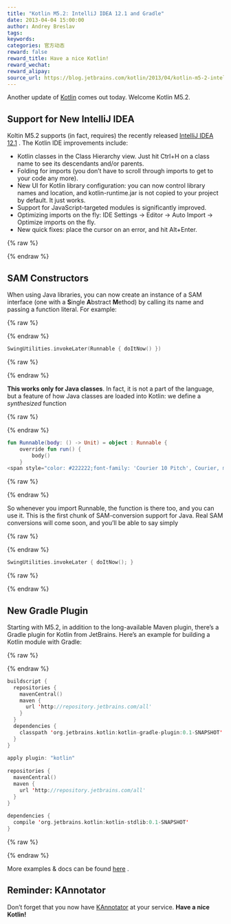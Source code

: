 ```yaml
---
title: "Kotlin M5.2: IntelliJ IDEA 12.1 and Gradle"
date: 2013-04-04 15:00:00
author: Andrey Breslav
tags:
keywords:
categories: 官方动态
reward: false
reward_title: Have a nice Kotlin!
reward_wechat:
reward_alipay:
source_url: https://blog.jetbrains.com/kotlin/2013/04/kotlin-m5-2-intellij-idea-12-1-and-gradle/
---
```


Another update of  [Kotlin](http://kotlin.jetbrains.org/)  comes out today. Welcome Kotlin M5.2. <span id="more-1038"></span>
## Support for New IntelliJ IDEA

Koltin M5.2 supports (in fact, requires) the recently released  [IntelliJ IDEA 12.1](http://www.jetbrains.com/idea/download/index.html) .
The Kotlin IDE improvements include:

* Kotlin classes in the Class Hierarchy view. Just hit Ctrl+H on a class name to see its descendants and/or parents.
* Folding for imports (you don’t have to scroll through imports to get to your code any more).
* New UI for Kotlin library configuration: you can now control library names and location, and kotlin-runtime.jar is not copied to your project by default. It just works.
* Support for JavaScript-targeted modules is significantly improved.
* Optimizing imports on the fly: IDE Settings -> Editor -> Auto Import -> Optimize imports on the fly.
* New quick fixes: place the cursor on an error, and hit Alt+Enter.


{% raw %}
<p><a name="SAM-constructors"></a></p>
{% endraw %}

## SAM Constructors

When using Java libraries, you can now create an instance of a SAM interface (one with a <strong>S</strong>ingle <strong>A</strong>bstract <strong>M</strong>ethod) by calling its name and passing a function literal. For example:

{% raw %}
<p></p>
{% endraw %}

```kotlin
SwingUtilities.invokeLater(Runnable { doItNow() })
```

{% raw %}
<p></p>
{% endraw %}

<strong>This works only for Java classes</strong>. In fact, it is not a part of the language, but a feature of how Java classes are loaded into Kotlin: we define a <em>synthesized</em> function

{% raw %}
<p></p>
{% endraw %}

```kotlin
fun Runnable(body: () -> Unit) = object : Runnable {
    override fun run() {
        body()
    }
<span style="color: #222222;font-family: 'Courier 10 Pitch', Courier, monospace;line-height: 21px">}</span>
```

{% raw %}
<p></p>
{% endraw %}

So whenever you import Runnable, the function is there too, and you can use it.
This is the first chunk of SAM-conversion support for Java. Real SAM conversions will come soon, and you’ll be able to say simply

{% raw %}
<p></p>
{% endraw %}

```kotlin
SwingUtilities.invokeLater { doItNow(); }
```

{% raw %}
<p></p>
{% endraw %}

## New Gradle Plugin

Starting with M5.2, in addition to the long-available Maven plugin, there’s a Gradle plugin for Kotlin from JetBrains.
Here’s an example for building a Kotlin module with Gradle:

{% raw %}
<p></p>
{% endraw %}

```kotlin
buildscript {
  repositories {
    mavenCentral()
    maven {
      url 'http://repository.jetbrains.com/all'
    }
  }
  dependencies {
    classpath 'org.jetbrains.kotlin:kotlin-gradle-plugin:0.1-SNAPSHOT'
  }
}
 
apply plugin: "kotlin"
 
repositories {
  mavenCentral()
  maven {
    url 'http://repository.jetbrains.com/all'
  }
}
 
dependencies {
  compile 'org.jetbrains.kotlin:kotlin-stdlib:0.1-SNAPSHOT'
}
```

{% raw %}
<p></p>
{% endraw %}

More examples & docs can be found  [here](http://confluence.jetbrains.com/display/Kotlin/Kotlin+Build+Tools#KotlinBuildTools-Gradle) .
## Reminder: KAnnotator

Don’t forget that you now have  [KAnnotator](http://blog.jetbrains.com/kotlin/2013/03/kannotator-0-1-is-out/)  at your service.
<strong>Have a nice Kotlin!</strong>
